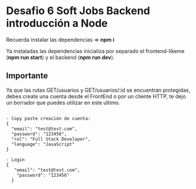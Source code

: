 # Desafio 6 Soft Jobs Backend introducción a Node

Recuerda instalar las dependencias => **npm i**

Ya instaladas las dependencias inicializa por separado el frontend-likeme (**npm run start**) y el backend (**npm run dev**).

## Importante

Ya que las rutas GET/usuarios y GET/usuarios/:id se encuentran protegidas, debes create una cuenta desde el FrontEnd o por un cliente HTTP, te dejo un borrador que puedes utilizar en este ultimo.

```

- Copy paste creación de cuenta:
{
  "email": "test@test.com",
  "password": "123456",
  "rol": "Full Stack Developer",
  "lenguage": "JavaScript"
}

- Login
{
   "email": "test@test.com",
    "password": "123456"
  }

```
